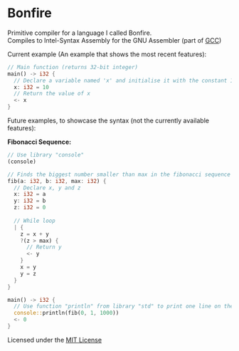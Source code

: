 # Bonfire
Primitive compiler for a language I called Bonfire.  
Compiles to Intel-Syntax Assembly for the GNU Assembler (part of [GCC](https://gcc.gnu.org))

Current example (An example that shows the most recent features):
```rust
// Main function (returns 32-bit integer)
main() -> i32 {
  // Declare a variable named 'x' and initialise it with the constant 10
  x: i32 = 10
  // Return the value of x
  <- x
}
```
Future examples, to showcase the syntax (not the currently available features):

**Fibonacci Sequence:**
```rust
// Use library "console"
(console)

// Finds the biggest number smaller than max in the fibonacci sequence
fib(a: i32, b: i32, max: i32) {
  // Declare x, y and z
  x: i32 = a
  y: i32 = b
  z: i32 = 0
  
  // While loop
  | {
    z = x + y
    ?(z > max) {
      // Return y
      <- y
    }
    x = y
    y = z
  }
}

main() -> i32 {
  // Use function "println" from library "std" to print one line on the screen
  console::println(fib(0, 1, 1000))
  <- 0
}
```
Licensed under the [MIT License](https://github.com/Buam/Bonfire/blob/master/LICENSE.txt)
